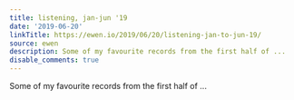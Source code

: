 ```yaml
---
title: listening, jan-jun '19
date: '2019-06-20'
linkTitle: https://ewen.io/2019/06/20/listening-jan-to-jun-19/
source: ewen
description: Some of my favourite records from the first half of ...
disable_comments: true
---
```

Some of my favourite records from the first half of ...